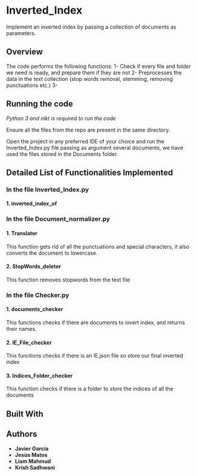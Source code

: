 # Inverted_Index
Implement an inverted index by passing a collection of documents as parameters.
## Overview
The code performs the following functions:
1- Check if every file and folder we need is ready, and prepare them if they are not
2- Preprocesses the data in the text collection (stop words removal, stemming, removing punctuations etc.)
3- 
## Running the code  
*Python 3 and nlkt is required to run the code*

Ensure all the files from the repo are present in the same directory.

Open the project in any preferred IDE of your choice and run the Inverted_Index.py file passing as argument several documents, we have used the files stored in the Documents folder.

## Detailed List of Functionalities Implemented
### In the file Inverted_Index.py
#### 1. inverted_index_of

### In the file Document_normalizer.py
#### 1. Translator
This function gets rid of all the punctuations and special characters,
    it also converts the document to lowercase.
#### 2. StopWords_deleter
This function removes stopwords from the text file
### In the file Checker.py
#### 1. documents_checker
This functions checks if there are documents to invert index, and returns their names.
#### 2. IE_File_checker
This functions checks if there is an IE.json file so store our final inverted index
#### 3. Indices_Folder_checker
This function checks if there is a folder to store the indices of all the documents

## Built With

## Authors
* **Javier García**
* **Jesús Matos**
* **Liam Mahmud**
* **Krish Sadhwani**
